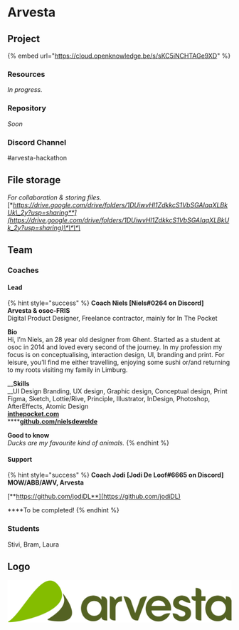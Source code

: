 # Arvesta

## Project

{% embed url="https://cloud.openknowledge.be/s/sKC5iNCHTAGe9XD" %}

### Resources

_In progress._

### Repository

_Soon_

### **Discord Channel**

\#arvesta-hackathon

## File storage

_For collaboration & storing files._  
[**https://drive.google.com/drive/folders/1DUiwvHI1ZdkkcS1VbSGAIaqXLBkUk\_2y?usp=sharing**](https://drive.google.com/drive/folders/1DUiwvHI1ZdkkcS1VbSGAIaqXLBkUk_2y?usp=sharing)\*\*\*\*

## Team

### Coaches

#### Lead

{% hint style="success" %}
**Coach Niels \[Niels\#0264 on Discord\]  
Arvesta & osoc-FRIS**  
Digital Product Designer, Freelance contractor, mainly for In The Pocket  
  
**Bio**  
Hi, I’m Niels, an 28 year old designer from Ghent. Started as a student at osoc in 2014 and loved every second of the journey. In my profession my focus is on conceptualising, interaction design, UI, branding and print. For leisure, you’ll find me either travelling, enjoying some sushi or/and returning to my roots visiting my family in Limburg.  
  
__**Skills**  
__UI Design Branding, UX design, Graphic design, Conceptual design, Print Figma, Sketch, Lottie/Rive, Principle, Illustrator, InDesign, Photoshop, AfterEffects, Atomic Design[  
**inthepocket.com**](https://www.inthepocket.com/)  
****[**github.com/nielsdewelde**](http://github.com/nielsdewelde)  
  
**Good to know**  
_Ducks are my favourite kind of animals._
{% endhint %}

#### Support

{% hint style="success" %}
**Coach Jodi \[Jodi De Loof\#6665 on Discord\]  
MOW/ABB/AWV, Arvesta**  
  
[**https://github.com/jodiDL**](https://github.com/jodiDL)  
  
****To be completed!
{% endhint %}

### Students

Stivi, Bram, Laura

## Logo

![](../.gitbook/assets/arvesta-logo.svg)

